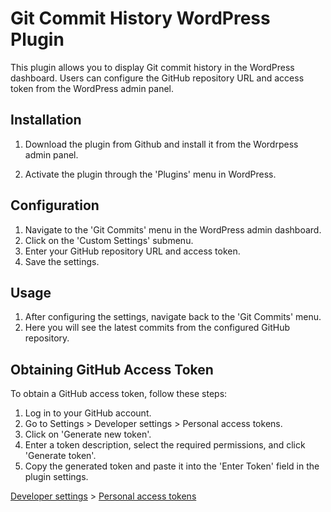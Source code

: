 # Git Commit History WordPress Plugin

This plugin allows you to display Git commit history in the WordPress dashboard. Users can configure the GitHub repository URL and access token from the WordPress admin panel.

## Installation

1. Download the plugin from Github and install it from the Wordrpess admin panel.

2. Activate the plugin through the 'Plugins' menu in WordPress.

## Configuration

1. Navigate to the 'Git Commits' menu in the WordPress admin dashboard.
2. Click on the 'Custom Settings' submenu.
3. Enter your GitHub repository URL and access token.
4. Save the settings.

## Usage

1. After configuring the settings, navigate back to the 'Git Commits' menu.
2. Here you will see the latest commits from the configured GitHub repository.

## Obtaining GitHub Access Token

To obtain a GitHub access token, follow these steps:

1. Log in to your GitHub account.
2. Go to Settings > Developer settings > Personal access tokens.
3. Click on 'Generate new token'.
4. Enter a token description, select the required permissions, and click 'Generate token'.
5. Copy the generated token and paste it into the 'Enter Token' field in the plugin settings.

[Developer settings](https://github.com/settings/apps) > [Personal access tokens](https://github.com/settings/tokens)
